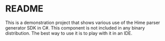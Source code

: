 # README #

This is a demonstration project that shows various use of the Hime parser generator SDK in C#.
This component is not included in any binary distribution.
The best way to use it is to play with it in an IDE.
